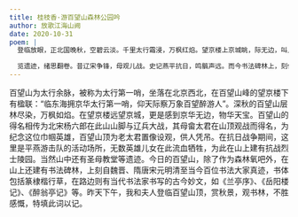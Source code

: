 ```yaml
---
title: 桂枝香·游百望山森林公园吟
author: 放歌江海山阙
date: 2020-10-31
poem: |
  登临放眼，正北国晚秋，空碧云淡。千里太行霜浸，万枫红焰。望京楼上京城眺，际无边，叫人惊叹。琼楼霄耸，车流不息，彩舟澄淀。

  览遗迹，绪思翻卷。昔辽宋争锋，母观儿战。史记燕平抗日，鸣髇声远。而今书法碑林上，刻佳文、楷草行篆。暖风轻拂，斜阳映照，一时忘返。
---
```


百望山为太行余脉，被称为太行第一哨，坐落在北京西北，在百望山峰的望京楼下有楹联：“临东海拥京华太行第一哨，仰天际察万象百望醉游人”。深秋的百望山层林尽染，万枫如焰。在望京楼远望京城，更是感到京华无边，物华天宝。百望山的得名相传为北宋杨六郎在此山山脚与辽兵大战，其母畲太君在山顶观战而得名，为纪念这位巾帼英雄，百望山顶为老太君置像设观，供人凭吊。在抗日战争期间，这里是平燕游击队的活动场所，无数英雄儿女在此流血牺牲，为此在山上建有抗战烈士陵园。当然山中还有圣母教堂等遗迹。今日的百望山，除了作为森林氧吧外，在山上还建有书法碑林，上刻自魏晋、隋唐宋元明清至当今百位书法大家真迹，书体包括篆棣楷行草，在路边则有当代书法家书写的古今妙文，如《兰亭序》、《岳阳楼记》、《醉翁亭记》等。昨天下午，我和夫人登临百望山顶，赏秋景，观书林，不胜感慨，特填此词以记。
